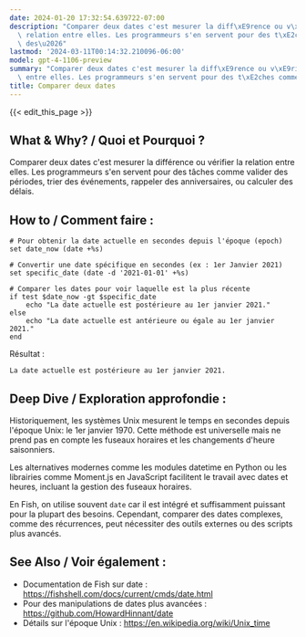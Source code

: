 ```yaml
---
date: 2024-01-20 17:32:54.639722-07:00
description: "Comparer deux dates c'est mesurer la diff\xE9rence ou v\xE9rifier la\
  \ relation entre elles. Les programmeurs s'en servent pour des t\xE2ches comme valider\
  \ des\u2026"
lastmod: '2024-03-11T00:14:32.210096-06:00'
model: gpt-4-1106-preview
summary: "Comparer deux dates c'est mesurer la diff\xE9rence ou v\xE9rifier la relation\
  \ entre elles. Les programmeurs s'en servent pour des t\xE2ches comme valider des\u2026"
title: Comparer deux dates
---
```


{{< edit_this_page >}}

## What & Why? / Quoi et Pourquoi ?
Comparer deux dates c'est mesurer la différence ou vérifier la relation entre elles. Les programmeurs s'en servent pour des tâches comme valider des périodes, trier des événements, rappeler des anniversaires, ou calculer des délais.

## How to / Comment faire :
```Fish Shell
# Pour obtenir la date actuelle en secondes depuis l'époque (epoch)
set date_now (date +%s)

# Convertir une date spécifique en secondes (ex : 1er Janvier 2021)
set specific_date (date -d '2021-01-01' +%s)

# Comparer les dates pour voir laquelle est la plus récente
if test $date_now -gt $specific_date
    echo "La date actuelle est postérieure au 1er janvier 2021."
else
    echo "La date actuelle est antérieure ou égale au 1er janvier 2021."
end
```

Résultat :
```
La date actuelle est postérieure au 1er janvier 2021.
```

## Deep Dive / Exploration approfondie :
Historiquement, les systèmes Unix mesurent le temps en secondes depuis l'époque Unix: le 1er janvier 1970. Cette méthode est universelle mais ne prend pas en compte les fuseaux horaires et les changements d'heure saisonniers.

Les alternatives modernes comme les modules datetime en Python ou les librairies comme Moment.js en JavaScript facilitent le travail avec dates et heures, incluant la gestion des fuseaux horaires. 

En Fish, on utilise souvent `date` car il est intégré et suffisamment puissant pour la plupart des besoins. Cependant, comparer des dates complexes, comme des récurrences, peut nécessiter des outils externes ou des scripts plus avancés.

## See Also / Voir également :
- Documentation de Fish sur date : https://fishshell.com/docs/current/cmds/date.html
- Pour des manipulations de dates plus avancées : https://github.com/HowardHinnant/date
- Détails sur l'époque Unix : https://en.wikipedia.org/wiki/Unix_time
